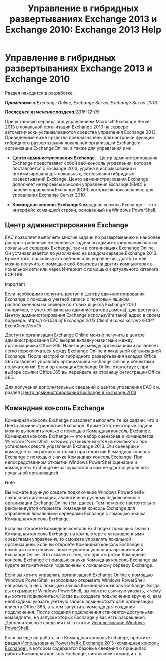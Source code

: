 ﻿---
title: 'Управление в гибридных развертываниях Exchange 2013 и Exchange 2010: Exchange 2013 Help'
TOCTitle: Управление в гибридных развертываниях Exchange 2013 и Exchange 2010
ms:assetid: 613ad2c2-bb7a-4810-b572-71945bd103f1
ms:mtpsurl: https://technet.microsoft.com/ru-ru/library/Dn393961(v=EXCHG.150)
ms:contentKeyID: 59636088
ms.date: 01/11/2018
mtps_version: v=EXCHG.150
ms.translationtype: HT
---

# Управление в гибридных развертываниях Exchange 2013 и Exchange 2010

Раздел находится в разработке.  

_<strong>Применимо к:</strong>Exchange Online, Exchange Server, Exchange Server 2013_

_<strong>Последнее изменение раздела:</strong>2016-12-09_

При установке сервера под управлением Microsoft Exchange Server 2013 в локальной организации Exchange 2010 на сервере автоматически устанавливаются средства управления Exchange 2013. Приведенные ниже средства предназначены для настройки функций гибридного развертывания локальной организации Exchange и организации Exchange Online, а также для управления ими.

  - **Центр администрирования Exchange**.   Центр администрирования Exchange представляет собой веб-консоль управления, которая поставляется с Exchange 2013, удобна в использовании и оптимизирована для локальных, сетевых или гибридных развертываний Exchange. Центр администрирования Exchange дополняет интерфейсы консоли управления Exchange (EMC) и панели управления Exchange (ECP), которые использовались для управления Exchange Server 2010.

  - **Командная консоль Exchange**Командная консоль Exchange — это интерфейс командной строки, основанный на Windows PowerShell.

## Центр администрирования Exchange

EAC позволяет выполнять многие задачи по развертыванию и наиболее распространенные ежедневные задачи по администрированию как на локальных серверах Exchange, так и в организациях Exchange Online. Он устанавливается по умолчанию на каждом сервере Exchange 2013. Кроме того, поскольку это веб-консоль управления, доступ к ней можно получить с помощью веб-браузера на других компьютерах в локальной сети или через Интернет с помощью виртуального каталога ECP URL.

> [!IMPORTANT]
> Если необходимо получить доступ к Центру администрирования Exchange с помощью учетной записи с почтовым ящиком, расположенном на сервере почтовых ящиков Exchange 2010 (например, с учетной записью администратора домена), для доступа к Центру администрирования Exchange используйте такой адрес в своем браузере:
> https://<em>&lt;FQDN of Exchange 2013 Client Access server&gt;</em>/ECP? ExchClientVer=15


Доступ к организации Exchange Online можно получить в центре администрирования EAC выбрав вкладку навигации между организациями Office 365. Навигация между организациями позволяет легко переключаться между Exchange Online и локальной организацией Exchange. После настройки гибридного развертывания вкладка Office 365 позволяет управлять организацией Exchange Online и объектами получателями. Если организация Exchange Online отсутствует, при выборе ссылки Office 365 вы перейдете на страницу регистрации Office 365.

Для получения дополнительных сведений о центре управления EAC см. раздел [Центр администрирования Exchange в Exchange 2013](https://technet.microsoft.com/ru-ru/library/jj150562\(v=exchg.150\)).

## Командная консоль Exchange

Командная консоль Exchange позволяет выполнять те же задачи, что и Центр администрирования Exchange. Кроме того, некоторые задачи можно выполнить только с помощью Командная консоль Exchange. Командная консоль Exchange — это набор сценариев и командлетов Windows PowerShell, которые устанавливаются на компьютер при установке средств управления Exchange 2013. Эти сценарии и командлеты загружаются только при открытии Командная консоль Exchange с помощью значка Командная консоль Exchange. При непосредственном открытии Windows PowerShell сценарии и командлеты Exchange не загружаются и вам не удастся управлять локальной организацией.

> [!NOTE]
> Вы можете вручную создать подключение Windows PowerShell к локальной организации, аналогичное ручному подключению к организации Exchange Online (см. далее). Тем не менее настоятельно рекомендуется открывать Командная консоль Exchange для управления локальными серверами Exchange c помощью значка Командная консоль Exchange.


Если вы откроете Командная консоль Exchange с помощью значка Командная консоль Exchange на компьютере с установленными средствами управления, то сможете управлять локальной организацией. Если вы откроете Командная консоль Exchange с помощью этого значка, вам не удастся управлять организацией Exchange Online. Это связано с тем, что при открытии Командная консоль Exchange с помощью значка Командная консоль Exchange вы будете автоматически подключены к локальному серверу Exchange.

Если вы хотите управлять организацией Exchange Online с помощью Windows PowerShell, необходимо открывать Windows PowerShell напрямую, а не с помощью значка Командная консоль Exchange. Когда вы открываете Windows PowerShell, вы можете вручную указать, к чему вы хотите подключиться. Когда вы создаете подключение вручную, вам необходимо указать учетную запись администратора в организации клиента Office 365, а затем запустить команду для создания подключения. После создания подключения становятся доступными командлеты, на запуск которых Exchange у вас есть разрешения. Дополнительные сведения см. в статье [Использование Windows PowerShell](http://go.microsoft.com/fwlink/p/?linkid=209660).

Если вы еще не работали с Командная консоль Exchange, прочтите раздел [Использование Powershell с Exchange 2013 (командная консоль Exchange)](https://technet.microsoft.com/ru-ru/library/bb123778\(v=exchg.150\)), в котором содержатся базовые сведения о принципах работы Командная консоль Exchange, синтаксисе команд и т. д.

